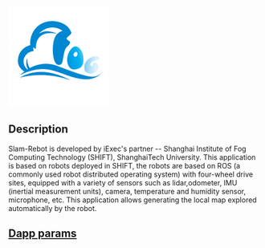 ![dapp logo](./logo.png)
## Description
Slam-Rebot is developed by iExec's partner -- Shanghai Institute of Fog Computing Technology (SHIFT), ShanghaiTech University. This application is based on robots deployed in SHIFT, the robots are based on ROS (a commonly used robot distributed operating system) with four-wheel drive sites, equipped with a variety of sensors such as lidar,odometer, IMU (inertial measurement units), camera, temperature and humidity sensor, microphone, etc. This application allows generating the local map explored automatically by the robot.
## [Dapp params](./iexec.json)
